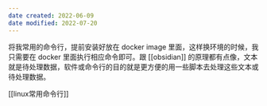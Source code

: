 ```yaml
---
date created: 2022-06-09
date modified: 2022-07-20
---
```


将我常用的命令行，提前安装好放在 docker image 里面，这样换环境的时候，我只需要在 docker 里面执行相应命令即可。跟 [[obsidian]] 的原理都有点像，文本就是待处理数据，软件或命令行的目的就是更方便的用一些脚本去处理这些文本或待处理数据。

[[linux常用命令行]]
